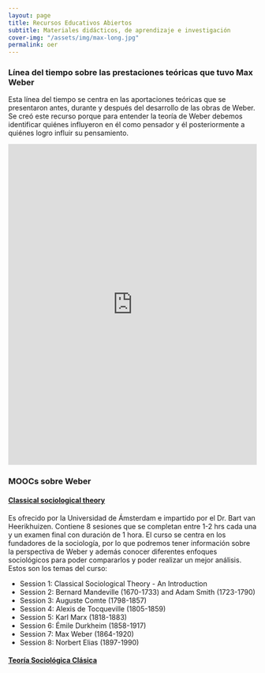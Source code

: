```yaml
---
layout: page
title: Recursos Educativos Abiertos
subtitle: Materiales didácticos, de aprendizaje e investigación
cover-img: "/assets/img/max-long.jpg"
permalink: oer
---
```


### Línea del tiempo sobre las prestaciones teóricas que tuvo Max Weber

Esta línea del tiempo se centra en las aportaciones teóricas que se presentaron antes, durante y después del desarrollo de las obras de Weber. Se creó este recurso porque para entender la teoría de Weber debemos identificar quiénes influyeron en él como pensador y él posteriormente a quiénes logro influir su pensamiento.

<iframe src='https://cdn.knightlab.com/libs/timeline3/latest/embed/index.html?source=1xzOoOGpL8IoX7Fq_C-woKihyIuV5JtFRPj6fmzW7LCs&font=Rufina-Sintony&lang=es&timenav_position=top&initial_zoom=3&height=650' width='100%' height='650' webkitallowfullscreen mozallowfullscreen allowfullscreen frameborder='0'></iframe>

### MOOCs sobre Weber

#### [Classical sociological theory](https://es.coursera.org/learn/classical-sociological-theory)

Es ofrecido por la Universidad de Ámsterdam e impartido por el Dr. Bart van Heerikhuizen. Contiene 8 sesiones que se completan entre 1-2 hrs cada una y un examen final con duración de 1 hora. El curso se centra en los fundadores de la sociología, por lo que podremos tener información sobre la perspectiva de Weber y además conocer diferentes enfoques sociológicos para poder compararlos y poder realizar un mejor análisis. Estos son los temas del curso:

* Session 1: Classical Sociological Theory - An Introduction
* Session 2: Bernard Mandeville (1670-1733) and Adam Smith (1723-1790)
* Session 3: Auguste Comte (1798-1857)
* Session 4: Alexis de Tocqueville (1805-1859)  
* Session 5: Karl Marx (1818-1883)
* Session 6: Émile Durkheim (1858-1917)
* Session 7: Max Weber (1864-1920) 
* Session 8: Norbert Elias (1897-1990) 


#### [Teoría Sociológica Clásica](https://campus.usal.edu.ar/course/index.php?categoryid=121&classId=cb8235f6-3efc-46a8-99bb-acaa5c5bff21&assignmentId=c463cb2b-f32a-4055-a4d1-19476c214c20&submissionId=13caee66-561f-a108-9a17-4724ef1bcf0a)

